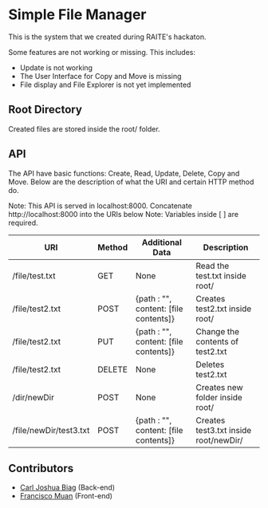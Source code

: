# Simple File Manager
This is the system that we created during RAITE's hackaton.

Some features are not working or missing. This includes:
* Update is not working
* The User Interface for Copy and Move is missing
* File display and File Explorer is not yet implemented

## Root Directory

Created files are stored inside the root/ folder.

## API

The API have basic functions: Create, Read, Update, Delete, Copy and Move. Below are the description of what the URI and certain HTTP method do.

Note: This API is served in localhost:8000. Concatenate http://localhost:8000 into the URIs below
Note: Variables inside [ ] are required.

|     URI       |   Method   | Additional Data |   Description   |
| ------------- | ---------- | --------------- | ----------------|
| /file/test.txt | GET | None | Read the test.txt inside root/ |
| /file/test2.txt | POST | {path : "", content: [file contents]} | Creates test2.txt inside root/ |
| /file/test2.txt | PUT | {path : "", content: [file contents]} | Change the contents of test2.txt |
| /file/test2.txt | DELETE | None | Deletes test2.txt |
| /dir/newDir | POST | None | Creates new folder inside root/ |
| /file/newDir/test3.txt | POST | {path : "", content: [file contents]} | Creates test3.txt inside root/newDir/ |

## Contributors

* [Carl Joshua Biag](https://github.com/carljoshua) (Back-end)
* [Francisco Muan](https://github.com/franckiko32)  (Front-end)
